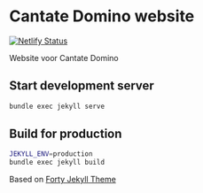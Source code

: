 # Cantate Domino website

[![Netlify Status](https://api.netlify.com/api/v1/badges/a0f27a4e-cef3-49ee-a6a1-d2ea4aa1b525/deploy-status)](https://app.netlify.com/sites/steady-boba-faaf8a/deploys)

Website voor Cantate Domino

## Start development server

```bash
bundle exec jekyll serve
```

## Build for production

```bash
JEKYLL_ENV=production
bundle exec jekyll build
```

Based on [Forty Jekyll Theme](https://github.com/andrewbanchich/forty-jekyll-theme)
